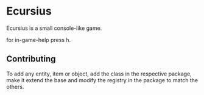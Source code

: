 # Ecursius
Ecursius is a small console-like game.

for in-game-help press h.



## Contributing

To add any entity, item or object, add the class in the respective package, 
make it extend the base and modify the registry in the package to match the others.